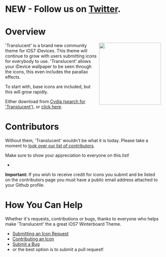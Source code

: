 **NEW - Follow us on [Twitter](https://twitter.com/translucenticon).**
=====================================================================

Overview
=====================================================================

<img src="http://i.imgur.com/h08V4XE.png" width="200" height="200" align="right" />

'Translucent' is a brand new community theme for iOS7 iDevices. This theme will continue to grow with users submitting icons for everybody to use. 'Translucent' allows your iDevice wallpaper to be seen through the icons, this even includes the parallax effects.

To start with, base icons are included, but this will grow rapidly.

Either download from [Cydia (search for 'Translucent')](http://cydia.saurik.com/package/com.modmyi.translucent), or [click
here](https://github.com/subordination/Translucent/tarball/master/).

Contributors
=====================================================================
Without them, 'Translucent' wouldn't be what it is today. Please take a moment
to [look over our list of contributors](https://github.com/subordination/Translucent/graphs/contributors/).

Make sure to show your appreciation to everyone on this list!

-
**Important:** If you wish to receive credit for icons you submit and
be listed on the contributors page you must have a public email address
attached to your Github profile.

How You Can Help
=====================================================================
Whether it's requests, contributions or bugs, thanks to everyone who
helps make 'Translucent' the a great iOS7 Winterboard Theme.

  * [Submitting an Icon Request](https://github.com/subordination/Translucent/wiki/Submit-Icon-Request/)
  * [Contributing an Icon](https://github.com/subordination/Translucent/wiki/Contribute-An-Icon/)
  * [Submit a Bug](https://github.com/subordination/Translucent/issues?labels=Issue&page=1&state=open)
  * or the best option is to submit a pull request!
